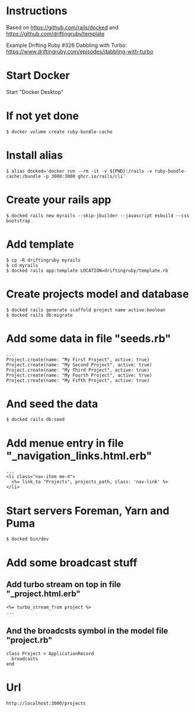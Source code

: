 # Instructions
Based on https://github.com/rails/docked and https://github.com/driftingruby/template

Example Drifting Ruby #326 Dabbling with Turbo: https://www.driftingruby.com/episodes/dabbling-with-turbo

# Start Docker
Start "Docker Desktop"

# If not yet done
```
$ docker volume create ruby-bundle-cache
```

# Install alias
```
$ alias docked='docker run --rm -it -v ${PWD}:/rails -v ruby-bundle-cache:/bundle -p 3000:3000 ghcr.io/rails/cli'
```

# Create your rails app
```
$ docked rails new myrails --skip-jbuilder --javascript esbuild --css bootstrap
```

# Add template
```
$ cp -R driftingruby myrails
$ cd myrails
$ docked rails app:template LOCATION=driftingruby/template.rb
```

# Create projects model and database
```
$ docked rails generate scaffold project name active:boolean
$ docked rails db:migrate
```

# Add some data in file "seeds.rb"
```
...
Project.create(name: "My First Project", active: true)
Project.create(name: "My Second Project", active: true)
Project.create(name: "My Third Project", active: true)
Project.create(name: "My Fourth Project", active: true)
Project.create(name: "My Fifth Project", active: true)
```

# And seed the data
```
$ docked rails db:seed
```

# Add menue entry in file "_navigation_links.html.erb"
```
...
<li class="nav-item me-4">
  <%= link_to "Projects", projects_path, class: 'nav-link' %>
</li>
```

# Start servers Foreman, Yarn and Puma
```
$ docked bin/dev
```

# Add some broadcast stuff
## Add turbo stream on top in file "_project.html.erb"
```
<%= turbo_stream_from project %>
...
```

## And the broadcsts symbol in the model file "project.rb"
```
class Project < ApplicationRecord
  broadcasts
end
```

# Url
```
http://localhost:3000/projects
```
